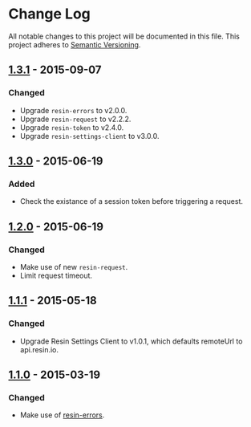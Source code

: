 # Change Log

All notable changes to this project will be documented in this file.
This project adheres to [Semantic Versioning](http://semver.org/).

## [1.3.1] - 2015-09-07

### Changed

- Upgrade `resin-errors` to v2.0.0.
- Upgrade `resin-request` to v2.2.2.
- Upgrade `resin-token` to v2.4.0.
- Upgrade `resin-settings-client` to v3.0.0.

## [1.3.0] - 2015-06-19

### Added

- Check the existance of a session token before triggering a request.

## [1.2.0] - 2015-06-19

### Changed

- Make use of new `resin-request`.
- Limit request timeout.

## [1.1.1] - 2015-05-18

### Changed

- Upgrade Resin Settings Client to v1.0.1, which defaults remoteUrl to api.resin.io.

## [1.1.0] - 2015-03-19

### Changed

- Make use of [resin-errors](https://github.com/resin-io/resin-errors).

[1.3.1]: https://github.com/resin-io/resin-pine/compare/v1.3.0...v1.3.1
[1.3.0]: https://github.com/resin-io/resin-pine/compare/v1.2.0...v1.3.0
[1.2.0]: https://github.com/resin-io/resin-pine/compare/v1.1.1...v1.2.0
[1.1.1]: https://github.com/resin-io/resin-pine/compare/v1.1.0...v1.1.1
[1.1.0]: https://github.com/resin-io/resin-pine/compare/v1.0.0...v1.1.0
